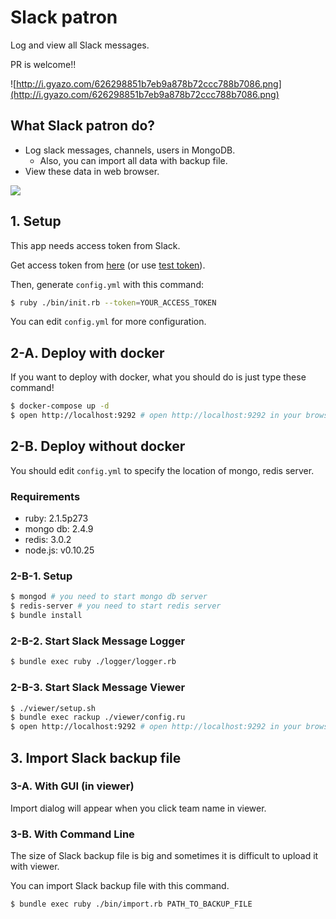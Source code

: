 # Slack patron

Log and view all Slack messages.

PR is welcome!!

![http://i.gyazo.com/626298851b7eb9a878b72ccc788b7086.png](http://i.gyazo.com/626298851b7eb9a878b72ccc788b7086.png)

## What Slack patron do?

- Log slack messages, channels, users in MongoDB.
  - Also, you can import all data with backup file.
- View these data in web browser.

![](https://i.gyazo.com/84143f0b371bc0c023c64075b5d83734.png)

## 1. Setup

This app needs access token from Slack.

Get access token from [here](https://slack-patron.herokuapp.com/) (or use [test token](https://api.slack.com/docs/oauth-test-tokens)).

Then, generate `config.yml` with this command:

```sh
$ ruby ./bin/init.rb --token=YOUR_ACCESS_TOKEN
```

You can edit `config.yml` for more configuration.

## 2-A. Deploy with docker

If you want to deploy with docker, what you should do is just type these command!

```sh
$ docker-compose up -d
$ open http://localhost:9292 # open http://localhost:9292 in your browser
```

## 2-B. Deploy without docker

You should edit `config.yml` to specify the location of mongo, redis server.

### Requirements

- ruby: 2.1.5p273
- mongo db: 2.4.9
- redis: 3.0.2
- node.js: v0.10.25

### 2-B-1. Setup

```sh
$ mongod # you need to start mongo db server
$ redis-server # you need to start redis server
$ bundle install
```

### 2-B-2. Start Slack Message Logger

```sh
$ bundle exec ruby ./logger/logger.rb
```

### 2-B-3. Start Slack Message Viewer

```sh
$ ./viewer/setup.sh
$ bundle exec rackup ./viewer/config.ru
$ open http://localhost:9292 # open http://localhost:9292 in your browser
```

## 3. Import Slack backup file

### 3-A. With GUI (in viewer)

Import dialog will appear when you click team name in viewer.

### 3-B. With Command Line

The size of Slack backup file is big and sometimes it is difficult to upload it with viewer.

You can import Slack backup file with this command.

```sh
$ bundle exec ruby ./bin/import.rb PATH_TO_BACKUP_FILE
```
